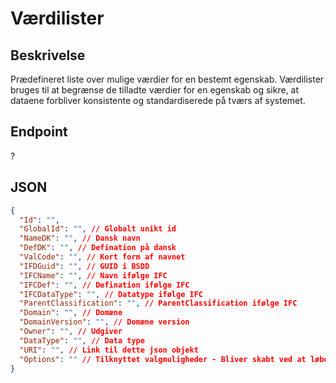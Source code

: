 # Værdilister

## Beskrivelse

Prædefineret liste over mulige værdier for en bestemt egenskab. Værdilister bruges til at begrænse de tilladte værdier for en egenskab og sikre, at dataene forbliver konsistente og standardiserede på tværs af systemet.

## Endpoint

?

## JSON

```json
{
  "Id": "",
  "GlobalId": "", // Globalt unikt id
  "NameDK": "", // Dansk navn
  "DefDK": "", // Defination på dansk
  "ValCode": "", // Kort form af navnet
  "IFDGuid": "", // GUID i BSDD
  "IFCName": "", // Navn ifølge IFC
  "IFCDef": "", // Defination ifølge IFC
  "IFCDataType": "", // Datatype ifølge IFC
  "ParentClassification": "", // ParentClassification ifølge IFC
  "Domain": "", // Domæne
  "DomainVersion": "", // Domæne version
  "Owner": "", // Udgiver
  "DataType": "", // Data type
  "URI": "", // Link til dette json objekt
  "Options": "" // Tilknyttet valgmuligheder - Bliver skabt ved at løbe mappestrukturen igennem, og tilføje værdierne som objekter
}
```
